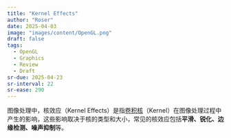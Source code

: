 ```yaml
---
title: "Kernel Effects"
author: "Roser"
date: 2025-04-03
image: "images/content/OpenGL.png"
draft: false
tags:
  - OpenGL
  - Graphics
  - Review
  - Draft
sr-due: 2025-04-23
sr-interval: 22
sr-ease: 290
---
```

图像处理中，核效应（Kernel Effects）是指[卷积核](../Graphics/卷积.md)（Kernel）在图像处理过程中产生的影响，这些影响取决于核的类型和大小，常见的核效应包括**平滑、锐化、边缘检测、噪声抑制**等。


